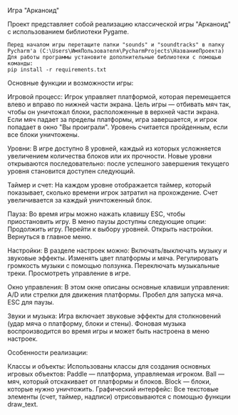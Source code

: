 Игра "Арканоид"

Проект представляет собой реализацию классической игры "Арканоид" с использованием библиотеки Pygame. 

    Перед началом игры перетащите папки "sounds" и "soundtracks" в папку Pycharm'a (C:\Users\ИмяПользователя\PycharmProjects\НазваниеПроекта)
    Для работы программы установите дополнительные библиотеки с помощью команды: 
    pip install -r requirements.txt

Основные функции и возможности игры:

Игровой процесс: 
  Игрок управляет платформой, которая перемещается влево и вправо по нижней части экрана.
  Цель игры — отбивать мяч так, чтобы он уничтожал блоки, расположенные в верхней части экрана.
  Если мяч падает за пределы платформы, игра завершается, и игрок попадает в окно "Вы проиграли".
  Уровень считается пройденным, если все блоки уничтожены.
         
Уровни: 
  В игре доступно 8 уровней, каждый из которых усложняется увеличением количества блоков или их прочности.
  Новые уровни открываются последовательно: после успешного завершения текущего уровня становится доступен следующий.
      
Таймер и счет: 
  На каждом уровне отображается таймер, который показывает, сколько времени игрок затратил на прохождение.
  Счет увеличивается за каждый уничтоженный блок.
         
Пауза: 
  Во время игры можно нажать клавишу ESC, чтобы приостановить игру.
  В меню паузы доступны следующие опции:
        Продолжить игру.
        Перейти к выбору уровней.
        Открыть настройки.
        Вернуться в главное меню.
             
Настройки: 
  В разделе настроек можно:
        Включать/выключать музыку и звуковые эффекты.
        Изменять цвет платформы и мяча.
        Регулировать громкость музыки с помощью ползунка.
        Переключать музыкальные треки.
        Просмотреть управление в игре.
             
Окно управления: 
    В этом окне описаны основные клавиши управления:
        A/D или стрелки для движения платформы.
        Пробел для запуска мяча.
        ESC для паузы.
             
Звуки и музыка: 
    Игра включает звуковые эффекты для столкновений (удар мяча о платформу, блоки и стены).
    Фоновая музыка воспроизводится во время игры и может быть настроена в меню настроек.


Особенности реализации: 

  Классы и объекты: 
      Использованы классы для создания основных игровых объектов:
          Paddle — платформа, управляемая игроком.
          Ball — мяч, который отскакивает от платформы и блоков.
          Block — блоки, которые нужно уничтожить.
      Графический интерфейс: 
          Все текстовые элементы (счет, таймер, надписи) отрисовываются с помощью функции draw_text.
